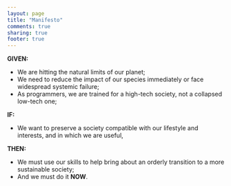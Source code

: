 ```yaml
---
layout: page
title: "Manifesto"
comments: true
sharing: true
footer: true
---
```


__GIVEN:__

* We are hitting the natural limits of our planet;
* We need to reduce the impact of our species immediately or face widespread systemic failure;
* As programmers, we are trained for a high-tech society, not a collapsed low-tech one;

__IF:__

* We want to preserve a society compatible with our lifestyle and interests, and in which we are useful,

__THEN:__

* We must use our skills to help bring about an orderly transition to a more sustainable society;
* And we must do it __NOW__.

